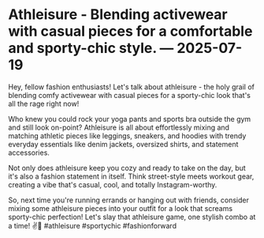 # Athleisure - Blending activewear with casual pieces for a comfortable and sporty-chic style. — 2025-07-19

Hey, fellow fashion enthusiasts! Let's talk about athleisure - the holy grail of blending comfy activewear with casual pieces for a sporty-chic look that's all the rage right now! 

Who knew you could rock your yoga pants and sports bra outside the gym and still look on-point? Athleisure is all about effortlessly mixing and matching athletic pieces like leggings, sneakers, and hoodies with trendy everyday essentials like denim jackets, oversized shirts, and statement accessories.

Not only does athleisure keep you cozy and ready to take on the day, but it's also a fashion statement in itself. Think street-style meets workout gear, creating a vibe that's casual, cool, and totally Instagram-worthy.

So, next time you're running errands or hanging out with friends, consider mixing some athleisure pieces into your outfit for a look that screams sporty-chic perfection! Let's slay that athleisure game, one stylish combo at a time! ✌️👟 #athleisure #sportychic #fashionforward